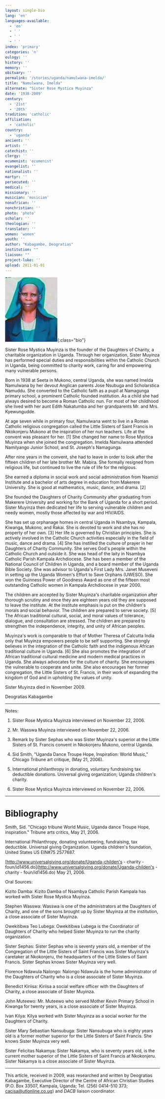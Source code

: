 ```yaml
---
layout: single-bio
lang: 'en'
languages-available:
  - 'en'
  - ' '
  - ' '
  - ' '
index: 'primary'
categories: 'n'
eulogy: ''
history: ''
memory: ''
obituary: ''
permalink: '/stories/uganda/namulwana-imelda/'
title: "Namulwana, Imelda"
alternate: "Sister Rose Mystica Muyinza"
date: '1938-2009'
century:
  - '21st'
  - '20th'
tradition: 'catholic'
affiliation:
  - 'catholic'
country:
  - 'uganda'
ancient: ''
artist: ''
catechist: ''
clergy: ''
ecumenist: 'ecumenist'
evangelist: ''
nationalist: ''
martyr: ''
persecuted: ''
medical: ''
missionary: ''
musician: 'musician'
nonafrican: ''
nonchristian: ''
photo: 'photo'
scholar: ''
theologian: ''
translator: ''
women: 'women'
youth: ''
author: "Kabagambe, Deogratias"
institution: ""
liaison: ""
project-luke: ''
upload: 2011-01-01
---
```


![Imelda Namulwana](/images/bio-pics/uganda/namulwana-imelda/namulwana-imelda.jpg){:class="bio"}

Sister Rose Mystica Muyinza is the founder of the Daughters of Charity, a charitable organization in Uganda. Through her organization, Sister Muyinza has performed special duties and responsibilities within the Catholic Church in Uganda, being committed to charity work, caring for and empowering many vulnerable persons.

Born in 1938 at Seeta in Mukono, central Uganda, she was named Imelda Namulwana by her devout Anglican parents Jose Nsubuga and Scholarstica Namuddu. She converted to the Catholic faith as a pupil at Namagunga primary school, a prominent Catholic founded institution. As a child she had always desired to become a Roman Catholic nun. For most of her childhood she lived with her aunt Edith Nakatumba and her grandparents Mr. and Mrs. Kyewungudde.

At age seven while in primary four, Namulwana went to live in a Roman Catholic religious congregation called the Little Sisters of Saint Francis in Nkokonjeru Mukono at the inspiration of her nun teachers. Life at the convent was pleasant for her. [1] She changed her name to Rose Mystica Muyinza when she joined the congregation. Imelda Namulwana attended Namilyango Junior School, and St. Joseph's Namagunga.

After nine years in the convent, she had to leave in order to look after the fifteen children of her late brother Mr. Mabira. She formally resigned from religious life, but continued to live the rule of life for the religious.

She earned a diploma in social work and social administration from Nsamizi Institute and a bachelor of arts degree in education from Makerere University. She is good at mathematics, music, dance, and drama. [2]

She founded the Daughters of Charity Community after graduating from Makerere University and working for the Bank of Uganda for a short period. Sister Muyinza then dedicated her life to serving vulnerable children and needy women, mostly those affected by war and HIV/AIDS.

She has set up orphanage homes in central Uganda in Nsambya, Kampala, Kiwanga, Mukono, and Rakai. She is devoted to work and she has no property of her own. [3] Her life is governed by Christian principles. She is actively involved in the Catholic Church activities especially in the field of music, dance and drama. [4] She has instilled the culture of prayer in her Daughters of Charity Community. She serves God's people within the Catholic Church and outside it. She was head of the laity in Nsambya Catholic Parish Kampala Archdiocese. She has been a member of the National Council of Children in Uganda, and a board member of the Uganda Bible Society. She was advisor to Uganda's First Lady Mrs. Janet Museveni in setting up the Uganda Women's Effort to Save Orphans (UWESO). She won the Guinness Power of Goodness Award as one of the fifteen most outstanding Catholic women in Kampala Archdiocese in year 2000.

The children are accepted by Sister Muyinza's charitable organization after thorough scrutiny and once they are eighteen years old they are supposed to leave the institute. At the institute emphasis is put on the children's morals and social behavior. The children are prepared to serve society. [5] The African traditional cultural, social, and moral values of tolerance, dialogue, and consultation are stressed. The children are prepared to strengthen the independence, integrity, and unity of African peoples.

Muyinza's work is comparable to that of Mother Theresa of Calcutta India only that Muyinza empowers people to be self supporting. She strongly believes in the integration of the Catholic faith and the indigenous African traditional culture in Uganda. [6] She also promotes the integration of African traditional cultural medicine and modern medical practices in Uganda. She always advocates for the culture of charity. She encourages the vulnerable to cooperate and unite. She also encourages her former congregation, the Little Sisters of St. Francis, in their work of expanding the kingdom of God and in upholding the values of unity.

Sister Muyinza died in November 2009.

Deogratias Kabagambe

---

Notes:

1. Sister Rose Mystica Muyinza interviewed on November 22, 2006.

2. Mr. Wasswa Muyinza interviewed on November 22, 2006.

3. Remark by Sister Sephas who was Sister Muyinza's superior at the Little Sisters of St. Francis convent in Nkokonjeru Mukono, central Uganda.

4. Sid Smith, "Uganda Dance Troupe Hope, Inspiration: World Music," Chicago Tribune art critique, (May 21, 2006).

5. International philanthropy in donating, voluntary fundraising tax deductible donations. Universal giving organization; Uganda children's charity.

6. Sister Rose Mystica Muyinza interviewed on November 22, 2006.

---

# Bibliography

Smith, Sid. "Chicago tribune World Music, Uganda dance Troupe Hope, inspiration." Tribune arts critics, May 21, 2006.

International Philanthropy, donating volunteering, fundraising, tax deductible. Universal giving Organization. Uganda children's foundation, United States US EIN#75 2577687.

[http://www.universalgiving.org/donate/Uganda-childen's - charity - foun/id1456.do](http://www.universalgiving.org/donate/Uganda-childen's - charity - foun/id1456.do) May 21, 2006.

Oral Sources:

Kizito Damba: Kizito Damba of Nsambya Catholic Parish Kampala has worked with Sister Rose Mystica Muyinza.

Stephen Wasswa: Wasswa is one of the administrators at the Daughters of Charity, and one of the sons brought up by Sister Muyinza at the institution, a close associate of Sister Muyinza.

Owekitibwa Teo Lubega: Owekitibwa Lubega is the Coordinator of Daughters of Charity who helped Sister Muyinza to run the charity organization.

Sister Sephas: Sister Sephas who is seventy years old, a member of the Congregation of the Little Sisters of Saint Francis was Sister Muyinza's caretaker at Nkokonjeru, the headquarters of the Little Sisters of Saint Francis. Sister Sephas knows Sister Muyinza very well.

Florence Ndawula Nalongo: Nalongo Ndawula is the home administrator of the Daughters of Charity who is a close associate of Sister Muyinza.

Benedict Kiriisa: Kiriisa a social welfare officer with the Daughters of Charity, a close associate of Sister Muyinza.

John Muteewo: Mr. Muteewo who served Mother Kevin Primary School in Kiwanga for twenty years, is a close associate of Sister Muyinza.

Ivan Kilya: Kilya worked with Sister Muyinza as a social worker for the Daughters of Charity.

Sister Mary Sebastian Nansubuga: Sister Nansubuga who is eighty years old is a former mother superior for the Little Sisters of Saint Francis. She knows Sister Muyinza very well.

Sister Felicitas Nakamya: Sister Nakamya, who is seventy years old, is the current mother superior of the Little Sisters of Saint Francis at Nkokonjeru. Sister Nakamya is a close associate of Sister Muyinza.

---

This article, received in 2009, was researched and written by Deogratias Kabagambe, Executive Director of the Centre of African Christian Studies (P.O. Box 33507, Kampala, Uganda; Tel. (256) 0414-510 373; cacisa@utlonline.co.ug) and *DACB* liaison coordinator.
